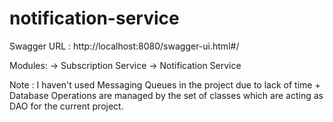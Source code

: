 # notification-service

Swagger URL :
http://localhost:8080/swagger-ui.html#/

Modules: 
-> Subscription Service
-> Notification Service

Note : I haven't used Messaging Queues in the project due to lack of time + Database Operations are managed by the set of classes which are acting as DAO for the current project.

